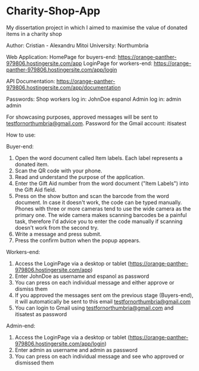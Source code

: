 # Charity-Shop-App
My dissertation project in which I aimed to maximise the value of donated items in a charity shop

Author: Cristian - Alexandru Mitoi
University: Northumbria

Web Application:
      HomePage for buyers-end:
https://orange-panther-979806.hostingersite.com/app
      LoginPage for workers-end:
https://orange-panther-979806.hostingersite.com/app/login

API Documentation:
https://orange-panther-979806.hostingersite.com/app/documentation

Passwords:
Shop workers log in:  JohnDoe espanol
Admin log in: admin admin


For showcasing purposes, approved messages will be sent to testfornorthumbria@gmail.com.
Password for the Gmail account: itisatest


How to use:

Buyer-end:
1. Open the word document called Item labels. Each label represents a donated item.
2. Scan the QR code with your phone. 
3. Read and understand the purpose of the application.
4. Enter the Gift Aid number from the word document ("Item Labels") into the Gift Aid field.
5. Press on the show button and scan the barcode from the word document. In case it doesn't work, the code can be typed manually. Phones with three or more cameras tend to use the wide camera as the primary one. The wide camera makes scanning barcodes be a painful task, therefore I'd advice you to enter the code manually if scanning doesn't work from the second try.
6. Write a message and press submit.
7. Press the confirm button when the popup appears.

Workers-end:
1. Access the LoginPage via a desktop or tablet (https://orange-panther-979806.hostingersite.com/app)
2. Enter JohnDoe as username and espanol as password
3. You can press on each individual message and either approve or dismiss them
4. If you approved the messages sent om the previous stage (Buyers-end), it will automatically be sent to this email testfornorthumbria@gmail.com
5. You can login to Gmail using testfornorthumbria@gmail.com and itisatest as password

Admin-end:
1. Access the LoginPage via a desktop or tablet (https://orange-panther-979806.hostingersite.com/app/login)
2. Enter admin as username and admin as password
3. You can press on each individual message and see who approved or dismissed them
